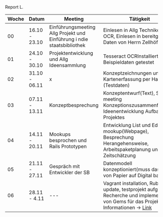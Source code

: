 Report L.

| Woche  | Datum | Meeting | Tätigkeit 
| ------------- | ------------- | ------------- | ------------- |
| 00 | 16.10 - 23.10 | Einführungsmeeting Allg Projekt und Einführung i ndie staatsbibliothek | Einlesen in Allg Techniken der OCR, Einlesen in bereitgestellte Daten von Herrn Zellhöfer
| 01 | 24.10 - 30.10 | Projektentwicklung und Allg Ideensammlung |  Tesseract OCRInstalliert und an Beispieldaten getestet
| 02 | 31.10 - 06.11 | x | Konzeptzeichnungen und Kartenerfassung per Hand (Testdaten)
| 03 | 07.11 - 13.11 | Konzeptbesprechung | Konzeptentwurf(Text), Skype meeting Konzeptionszusammenführung, Ideenentwicklung Aufbau des Projektes
| 04 | 14.11 - 20.11 | Mookups besprochen und Rails Prototypen | Entwicklung List und Edit mookup(Webpage), Besprechung Herangehensweise, Arbeitspaketplanung und Zeitschätzung
| 05 | 21.11 - 27.11 | Gespräch mit Entwickler der SB | Datenmodell konzeptioniert(muss das noch von Papier auf  Digital bannen)
| 06 | 28.11 - 4.11 | --- | Vagrant installation, Ruby update, testprojekt aufgesetzt, Recherche und implementation von Gems für das Projekt, mehr Informationen -> [Link](https://github.com/kaphka/htwmusik/blob/master/notes/gems.md)

